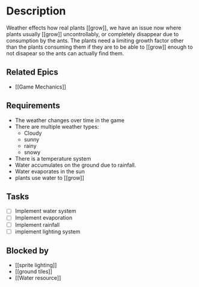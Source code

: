 # Description

Weather effects how real plants [[grow]], we have an issue now where plants usually [[grow]] uncontrollably, or completely disappear due to consumption by the ants. The plants need a limiting growth factor other than the plants consuming them if they are to be able to [[grow]] enough to not disapear so the ants can actually find them.
## Related Epics
- [[Game Mechanics]]
## Requirements

- The weather changes over time in the game
- There are multiple weather types:
	- Cloudy
	- sunny
	- rainy
	- snowy
- There is a temperature system
- Water accumulates on the ground due to rainfall.
- Water evaporates in the sun
- plants use water to [[grow]]

## Tasks 

- [ ] Implement water system
- [ ] Implement evaporation
- [ ] Implement rainfall
- [ ] implement lighting system
## Blocked by 

- [[sprite lighting]]
- [[ground tiles]]
- [[Water resource]]

